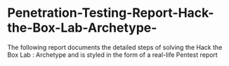 # Penetration-Testing-Report-Hack-the-Box-Lab-Archetype-
The following report documents the detailed steps of solving the Hack the Box Lab : Archetype and is styled in the form of a real-life Pentest report
